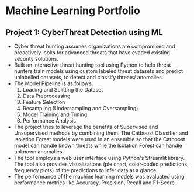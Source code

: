 # Machine Learning Portfolio

## Project 1: CyberThreat Detection using ML
* Cyber threat hunting assumes organizations are compromised and proactively looks for advanced threats that have evaded existing security solutions.
* Built an interactive threat hunting tool using Python to help threat hunters train models using custom labeled threat datasets and predict unlabelled datasets, to detect and classify threats/ anomalies.
* The Model Pipeline is as follows: 
   1. Loading and Splitting the Dataset
   2. Data Preprocessing
   3. Feature Selection
   4. Resampling (Undersampling and Oversampling)
   5. Model Training and Tuning
   6. Performance Analysis
* The project tries to leverage the benefits of Supervised and Unsupervised methods by combining them. The Catboost Classifier and Isolation Forest models were used in an ensemble so that the Catboost model can handle known threats while the Isolation Forest can handle unknown anomalies.
* The tool employs a web user interface using Python's Streamlit library. The tool also provides visualizations (pie chart, color-coded predictions, frequency plots) of the predictions to infer data at a glance.
* The performance of the machine learning models was evaluated using performance metrics like Accuracy, Precision, Recall and F1-Score.

